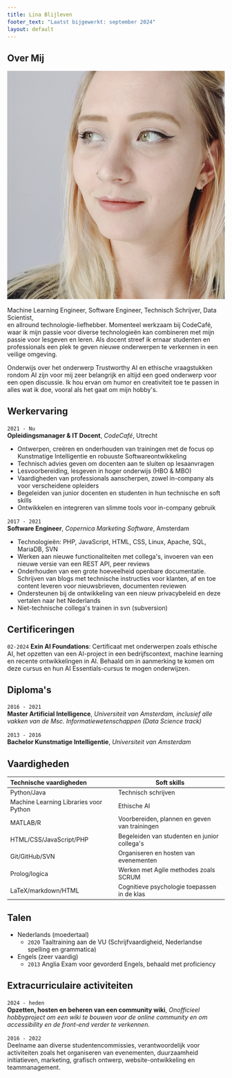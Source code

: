 ```yaml
---
title: Lina Blijleven  
footer_text: "Laatst bijgewerkt: september 2024"  
layout: default  
---
```


## Over Mij

<img class="profile-picture" src="profile.jpg">

Machine Learning Engineer, Software Engineer, Technisch Schrijver, Data Scientist,  
en allround technologie-liefhebber. Momenteel werkzaam bij CodeCafé, waar ik mijn passie voor diverse technologieën 
kan combineren met mijn passie voor lesgeven en leren. Als docent streef ik ernaar studenten en professionals een plek 
te geven nieuwe onderwerpen te verkennen in een veilige omgeving.

Onderwijs over het onderwerp Trustworthy AI en ethische vraagstukken rondom AI zijn voor mij zeer belangrijk en 
altijd een goed onderwerp voor een open discussie. Ik hou ervan om humor en creativiteit toe te passen in alles wat ik doe, 
vooral als het gaat om mijn hobby's.

## Werkervaring

`2021 - Nu`  
**Opleidingsmanager & IT Docent**, *CodeCafé*, Utrecht

- Ontwerpen, creëren en onderhouden van trainingen met de focus op Kunstmatige Intelligentie en robuuste Softwareontwikkeling  
- Technisch advies geven om docenten aan te sluiten op lesaanvragen  
- Lesvoorbereiding, lesgeven in hoger onderwijs (HBO & MBO)  
- Vaardigheden van professionals aanscherpen, zowel in-company als voor verscheidene opleiders
- Begeleiden van junior docenten en studenten in hun technische en soft skills
- Ontwikkelen en integreren van slimme tools voor in-company gebruik

`2017 - 2021`  
**Software Engineer**, *Copernica Marketing Software*, Amsterdam

- Technologieën: PHP, JavaScript, HTML, CSS, Linux, Apache, SQL, MariaDB, SVN
- Werken aan nieuwe functionaliteiten met collega's, invoeren van een nieuwe versie van een REST API, peer reviews
- Onderhouden van een grote hoeveelheid openbare documentatie. Schrijven van blogs met technische instructies voor klanten, 
af en toe content leveren voor nieuwsbrieven, documenten reviewen
- Ondersteunen bij de ontwikkeling van een nieuw privacybeleid en deze vertalen naar het Nederlands 
- Niet-technische collega's trainen in svn (subversion)

## Certificeringen

`02-2024`
**Exin AI Foundations**: Certificaat met onderwerpen zoals ethische AI, het opzetten van een AI-project 
in een bedrijfscontext, machine learning en recente ontwikkelingen in AI. Behaald om in aanmerking te komen om deze 
cursus en hun AI Essentials-cursus te mogen onderwijzen.

## Diploma's

`2016 - 2021`  
**Master Artificial Intelligence**, *Universiteit van Amsterdam, inclusief alle vakken van de Msc. 
Informatiewetenschappen (Data Science track)*

`2013 - 2016`  
**Bachelor Kunstmatige Intelligentie**, *Universiteit van Amsterdam*

## Vaardigheden

| Technische vaardigheden                | Soft skills                                   |
|:---------------------------------------|-----------------------------------------------|
| Python/Java                            | Technisch schrijven                           |
| Machine Learning Libraries voor Python | Ethische AI                                   |
| MATLAB/R                               | Voorbereiden, plannen en geven van trainingen |
| HTML/CSS/JavaScript/PHP                | Begeleiden van studenten en junior collega's  |
| Git/GitHub/SVN                         | Organiseren en hosten van evenementen         |
| Prolog/logica                          | Werken met Agile methodes zoals SCRUM         |
| LaTeX/markdown/HTML                    | Cognitieve psychologie toepassen in de klas   |

## Talen

- Nederlands (moedertaal)  
  - `2020` Taaltraining aan de VU (Schrijfvaardigheid, Nederlandse spelling en grammatica)  
- Engels (zeer vaardig)  
  - `2013` Anglia Exam voor gevorderd Engels, behaald met proficiency

## Extracurriculaire activiteiten

`2024 - heden`  
**Opzetten, hosten en beheren van een community wiki**, *Onofficieel hobbyproject om een wiki te bouwen voor de 
online community en om accessibility en de front-end verder te verkennen.*

`2016 - 2022`  
Deelname aan diverse studentencommissies, verantwoordelijk voor activiteiten zoals het organiseren van evenementen, 
duurzaamheid initiatieven, marketing, grafisch ontwerp, website-ontwikkeling en teammanagement.
